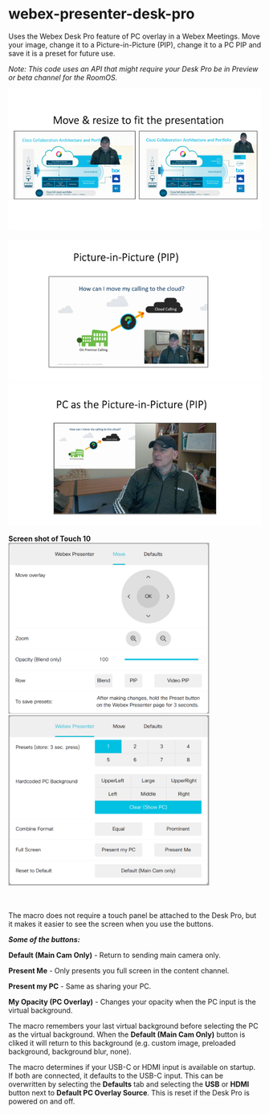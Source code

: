 # webex-presenter-desk-pro
Uses the Webex Desk Pro feature of PC overlay in a Webex Meetings.  Move your image, change it to a Picture-in-Picture (PIP), change it to a PC PIP and save it is a preset for future use.  
  
*Note: This code uses an API that might require your Desk Pro be in Preview or beta channel for the RoomOS.*

![Move and resive](./images/MoveAndResizeExample.png) <br/>

<img src="./images/PIPexample.png" width="600" /> <img src="./images/PCpipexample.png" width="600" /> <br/>
  
**Screen shot of Touch 10** 
<br/><img src="./images/MoveZoomTab.png" width="400" />     <img src="./images/WebexPresenterTab.png" width="400" />
<br/><br/><br/>
   
The macro does not require a touch panel be attached to the Desk Pro, but it makes it easier to see the screen when you use the buttons.  
  
***Some of the buttons:***   
  
**Default (Main Cam Only)** - Return to sending main camera only. 
  
**Present Me** - Only presents you full screen in the content channel.  

**Present my PC** - Same as sharing your PC.  

**My Opacity (PC Overlay)** - Changes your opacity when the PC input is the virtual background. 

The macro remembers your last virtual background before selecting the PC as the virtual background.  When the **Default (Main Cam Only)** button is cliked it will return to this background (e.g. custom image, preloaded background, background blur, none).   

The macro determines if your USB-C or HDMI input is available on startup.  If both are connected, it defaults to the USB-C input.  This can be overwritten by selecting the **Defaults** tab and selecting the **USB** or **HDMI** button next to **Default PC Overlay Source**.  This is reset if the Desk Pro is powered on and off.  
 
